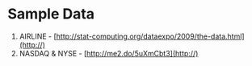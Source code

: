 # Sample Data
1. AIRLINE - [http://stat-computing.org/dataexpo/2009/the-data.html](http://)
1. NASDAQ & NYSE - [http://me2.do/5uXmCbt3](http://)

